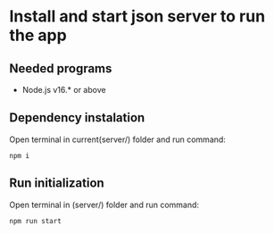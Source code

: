 # Install and start json server to run the app

## Needed programs
  * Node.js v16.* or above

## Dependency instalation
  Open terminal in current(server/) folder and run command:
  ```
  npm i
  ```

  ## Run initialization
   Open terminal in (server/) folder and run command:
  ```
  npm run start
  ```
